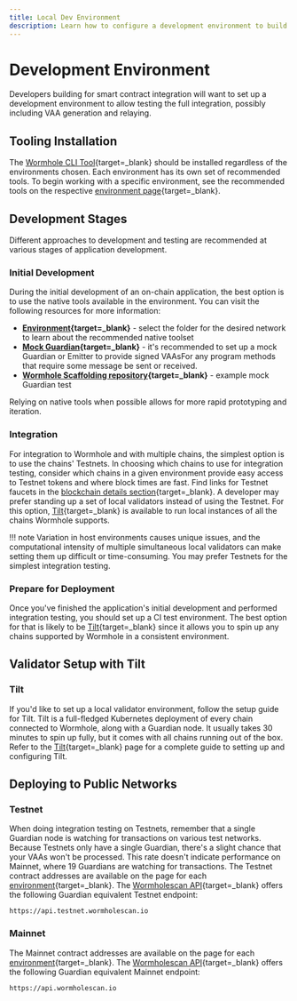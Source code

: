 ```yaml
---
title: Local Dev Environment
description: Learn how to configure a development environment to build with Wormhole, including using the CLI, local validators, testing on public test networks, and more. 
---
```


# Development Environment

Developers building for smart contract integration will want to set up a development environment to allow testing the full integration, possibly including VAA generation and relaying.

## Tooling Installation

The [Wormhole CLI Tool](/docs/build/toolkit/cli/){target=\_blank} should be installed regardless of the environments chosen. Each environment has its own set of recommended tools. To begin working with a specific environment, see the recommended tools on the respective [environment page](/docs/build/start-building/supported-networks/){target=\_blank}.

## Development Stages

Different approaches to development and testing are recommended at various stages of application development.

### Initial Development

During the initial development of an on-chain application, the best option is to use the native tools available in the environment. You can visit the following resources for more information:

- **[Environment](https://github.com/wormhole-foundation/wormhole){target=\_blank}** - select the folder for the desired network to learn about the recommended native toolset  
- **[Mock Guardian](https://github.com/wormhole-foundation/wormhole/blob/main/sdk/js/src/mock/wormhole.ts){target=\_blank}** - it's recommended to set up a mock Guardian or Emitter to provide signed VAAsFor any program methods that require some message be sent or received. 
- **[Wormhole Scaffolding repository](https://github.com/wormhole-foundation/wormhole-scaffolding/blob/main/evm/ts-test/01_hello_world.ts){target=\_blank}** - example mock Guardian test

Relying on native tools when possible allows for more rapid prototyping and iteration.  

### Integration

For integration to Wormhole and with multiple chains, the simplest option is to use the chains' Testnets. In choosing which chains to use for integration testing, consider which chains in a given environment provide easy access to Testnet tokens and where block times are fast. Find links for Testnet faucets in the [blockchain details section](/docs/build/start-building/supported-networks/){target=\_blank}. A developer may prefer standing up a set of local validators instead of using the Testnet. For this option, [Tilt](/docs/build/toolkit/tilt/){target=\_blank} is available to run local instances of all the chains Wormhole supports.

!!! note
    Variation in host environments causes unique issues, and the computational intensity of multiple simultaneous local validators can make setting them up difficult or time-consuming. You may prefer Testnets for the simplest integration testing.

### Prepare for Deployment

Once you've finished the application's initial development and performed integration testing, you should set up a CI test environment. The best option for that is likely to be [Tilt](https://tilt.dev/){target=\_blank} since it allows you to spin up any chains supported by Wormhole in a consistent environment.

## Validator Setup with Tilt

### Tilt
If you'd like to set up a local validator environment, follow the setup guide for Tilt. Tilt is a full-fledged Kubernetes deployment of every chain connected to Wormhole, along with a Guardian node. It usually takes 30 minutes to spin up fully, but it comes with all chains running out of the box. Refer to the [Tilt](https://github.com/wormhole-foundation/wormhole/blob/main/DEVELOP.md){target=\_blank} page for a complete guide to setting up and configuring Tilt.

## Deploying to Public Networks

### Testnet

When doing integration testing on Testnets, remember that a single Guardian node is watching for transactions on various test networks. Because Testnets only have a single Guardian, there's a slight chance that your VAAs won't be processed. This rate doesn't indicate performance on Mainnet, where 19 Guardians are watching for transactions. The Testnet contract addresses are available on the page for each [environment](/docs/build/start-building/supported-networks/){target=\_blank}. The [Wormholescan API](https://docs.wormholescan.io){target=\_blank} offers the following Guardian equivalent Testnet endpoint:

```text
https://api.testnet.wormholescan.io
```

### Mainnet

The Mainnet contract addresses are available on the page for each [environment](/docs/build/start-building/supported-networks/){target=\_blank}. The [Wormholescan API](https://docs.wormholescan.io){target=\_blank} offers the following Guardian equivalent Mainnet endpoint:

```text
https://api.wormholescan.io
```
